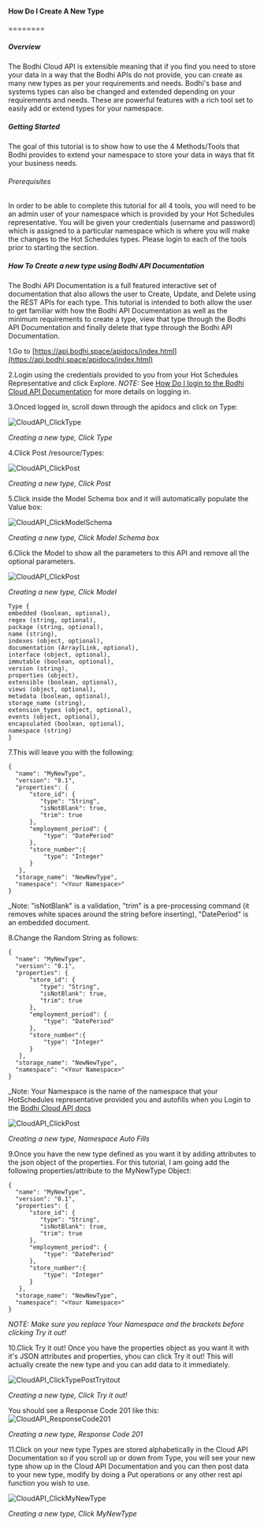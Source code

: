 #### How Do I Create A New Type 
========
##### Overview 
The Bodhi Cloud API is extensible meaning that if you find you need to store your data in a way that the Bodhi APIs do not provide, you can create as many new types as per your requirements and needs.  Bodhi's base and systems types can also be changed and extended depending on your requirements and needs.  These are powerful features with a rich tool set to easily add or extend types for your namespace.  


##### Getting Started
The goal of this tutorial is to show how to use the 4 Methods/Tools that Bodhi provides to extend your namespace to store your data in ways that fit your business needs.  

###### Prerequisites
In order to be able to complete this tutorial for all 4 tools, you will need to be an admin user of your namespace which is provided by your Hot Schedules representative.  You  will be given your credentials (username and password) which is assigned to a particular namespace which is where you will make the changes to the Hot Schedules types.  Please login to each of the tools prior to starting the section.


##### How To Create a new type using Bodhi API Documentation
The Bodhi API Documentation is a full featured interactive set of documentation that also allows the user to Create, Update, and Delete using the REST APIs for each type.  This tutorial is intended to both allow the user to get familiar with how the Bodhi API Documentation as well as the minimum requirements to create a type, view that type through the Bodhi API Documentation and finally delete that type through the Bodhi API Documentation.  

1.Go to [https://api.bodhi.space/apidocs/index.html](https://api.bodhi.space/apidocs/index.html)

2.Login using the credentials provided to you from your Hot Schedules Representative and click Explore.  *NOTE:* See [How Do I login to the Bodhi Cloud API Documentation](http://docs.bodhi.space/#bodhi-cloud-api-tutorials) for more details on logging in.

3.Onced logged in, scroll down through the apidocs and click on Type: 

![CloudAPI_ClickType](/images/CloudAPI_ClickType.png?raw=true "")

_Creating a new type, Click Type_

4.Click Post /resource/Types:

![CloudAPI_ClickPost](/images/CloudAPI_ClickPost.png?raw=true "") 

_Creating a new type, Click Post_

5.Click inside the Model Schema box and it will automatically populate the Value box:

![CloudAPI_ClickModelSchema](/images/CloudAPI_ClickModelSchema.png?raw=true "")

_Creating a new type, Click Model Schema box_


6.Click the Model to show all the parameters to this API and remove all the optional parameters.  

![CloudAPI_ClickPost](/images/CloudAPI_ClickModel.png?raw=true "")

_Creating a new type, Click Model_

```
Type {
embedded (boolean, optional),
regex (string, optional),
package (string, optional),
name (string),
indexes (object, optional),
documentation (Array[Link, optional),
interface (object, optional),
immutable (boolean, optional),
version (string),
properties (object),
extensible (boolean, optional),
views (object, optional),
metadata (boolean, optional),
storage_name (string),
extension_types (object, optional),
events (object, optional),
encapsulated (boolean, optional),
namespace (string)
}
```

7.This will leave you with the following:

```
{
  "name": "MyNewType",
  "version": "0.1",
  "properties": {
      "store_id": {
         "type": "String",
         "isNotBlank": true,
         "trim": true
      },
      "employment_period": {
          "type": "DatePeriod"
      },
      "store_number":{
          "type": "Integer"
      }
   },
  "storage_name": "NewNewType",
  "namespace": "<Your Namespace>"
}
```
_Note:  "isNotBlank" is a validation, "trim" is a pre-processing command (it removes white spaces around the string before inserting), "DatePeriod" is an embedded document.

8.Change the Random String as follows:

```
{
  "name": "MyNewType",
  "version": "0.1",
  "properties": {
      "store_id": {
         "type": "String",
         "isNotBlank": true,
         "trim": true
      },
      "employment_period": {
          "type": "DatePeriod"
      },
      "store_number":{
          "type": "Integer"
      }
   },
  "storage_name": "NewNewType",
  "namespace": "<Your Namespace>"
}
```
_Note: Your Namespace is the name of the namespace that your HotSchedules representative provided you and autofills when you Login to the [Bodhi Cloud API docs](https://api.bodhi.space/apidocs/index.html)

![CloudAPI_ClickPost](/images/CloudAPI_NamespaceAutofills.png?raw=true "")

_Creating a new type, Namespace Auto Fills_

9.Once you have the new type defined as you want it by adding attributes to the json object of the properties.  For this tutorial, I am going add the following properties/attribute to the MyNewType Object:


```
{
  "name": "MyNewType",
  "version": "0.1",
  "properties": {
      "store_id": {
         "type": "String",
         "isNotBlank": true,
         "trim": true
      },
      "employment_period": {
          "type": "DatePeriod"
      },
      "store_number":{
          "type": "Integer"
      }
   },
  "storage_name": "NewNewType",
  "namespace": "<Your Namespace>"
}
```
_NOTE: Make sure you replace Your Namespace and the brackets before clicking Try it out!_

10.Click Try it out!
Once you have the properties object as you want it with it's JSON attributes and properties, yhou can click Try it out!  This will actually create the new type and you can add data to it immediately.

![CloudAPI_ClickTypePostTryitout](/images/CloudAPI_ClickTypePostTryitout.png?raw=true "")

_Creating a new type, Click Try it out!_

You should see a Response Code 201 like this:
![CloudAPI_ResponseCode201](/images/CloudAPI_ResponseCode201.png?raw=true "")

_Creating a new type, Response Code 201_

11.Click on your new type
Types are stored alphabetically in the Cloud API Documentation so if you scroll up or down from Type, you will see your new type show up in the Cloud API Documentation and you can then post data to your new type, modify by doing a Put operations or any other rest api function you wish to use.

![CloudAPI_ClickMyNewType](/images/CloudAPI_ClickMyNewType.png?raw=true "")

_Creating a new type, Click MyNewType_
